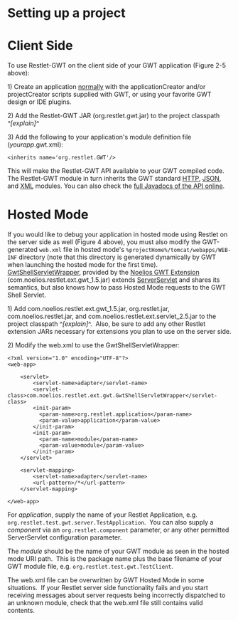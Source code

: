 Setting up a project
====================

Client Side
===========

To use Restlet-GWT on the client side of your GWT application (Figure
2-5 above):

​1) Create an application
[normally](http://code.google.com/webtoolkit/gettingstarted.html)
with the applicationCreator and/or projectCreator scripts supplied with
GWT, or using your favorite GWT design or IDE plugins.

​2) Add the Restlet-GWT JAR (org.restlet.gwt.jar) to the project
classpath *^[explain]^*

​3) Add the following to your application's module definition file
(*yourapp*.gwt.xml):

    <inherits name='org.restlet.GWT'/>

This will make the Restlet-GWT API available to your GWT compiled code. 
The Restlet-GWT module in turn inherits the GWT standard
[HTTP](http://google-web-toolkit.googlecode.com/svn/javadoc/1.4/com/google/gwt/http/client/package-summary.html),
[JSON](http://google-web-toolkit.googlecode.com/svn/javadoc/1.4/com/google/gwt/json/client/package-summary.html),
and
[XML](http://google-web-toolkit.googlecode.com/svn/javadoc/1.4/com/google/gwt/xml/client/package-summary.html)
modules. You can also check the [full Javadocs of the API
online](http://restlet.org/learn/javadocs/snapshot/gwt/).

Hosted Mode
===========

If you would like to debug your application in hosted mode using Restlet
on the server side as well (Figure 4 above), you must also modify the
GWT-generated `web.xml` file in hosted mode's
`%projectHome%/tomcat/webapps/WEB-INF` directory (note that this
directory is generated dynamically by GWT when launching the hosted mode
for the first time). 
[GwtShellServletWrapper](http://restlet.org/learn/javadocs/snapshot/ext/com/noelios/restlet/ext/gwt/GwtShellServletWrapper.html),
provided by the [Noelios GWT
Extension](http://restlet.org/learn/javadocs/snapshot/ext/com/noelios/restlet/ext/gwt/package-summary.html)
(com.noelios.restlet.ext.gwt\_1.5.jar) extends
[ServerServlet](http://restlet.org/learn/javadocs/snapshot/ext/com/noelios/restlet/ext/servlet/ServerServlet.html)
and shares its semantics, but also knows how to pass Hosted Mode
requests to the GWT Shell Servlet.

​1) Add com.noelios.restlet.ext.gwt\_1.5.jar, org.restlet.jar,
com.noelios.restlet.jar, and com.noelios.restlet.ext.servlet\_2.5.jar to
the project classpath ^*[explain]*^.  Also, be sure to add any other
Restlet extension JARs necessary for extensions you plan to use on the
server side.

​2) Modify the web.xml to use the GwtShellServletWrapper:

    <?xml version="1.0" encoding="UTF-8"?>
    <web-app>

        <servlet>
            <servlet-name>adapter</servlet-name>
            <servlet-class>com.noelios.restlet.ext.gwt.GwtShellServletWrapper</servlet-class>
            <init-param>
              <param-name>org.restlet.application</param-name>
              <param-value>application</param-value>
            </init-param>
            <init-param>
              <param-name>module</param-name>
              <param-value>module</param-value>
            </init-param>
        </servlet>
        
        <servlet-mapping>
            <servlet-name>adapter</servlet-name>
            <url-pattern>/*</url-pattern>
        </servlet-mapping>

    </web-app>

For *application*, supply the name of your Restlet Application, e.g.
`org.restlet.test.gwt.server.TestApplication`.  You can also supply a
*component* via an `org.restlet.component` parameter, or any other
permitted ServerServlet configuration parameter.

The *module* should be the name of your GWT module as seen in the hosted
mode URI path.  This is the package name plus the base filename of your
GWT module file, e.g. `org.restlet.test.gwt.TestClient`.

The web.xml file can be overwritten by GWT Hosted Mode in some
situations.  If your Restlet server side functionality fails and you
start receiving messages about server requests being incorrectly
dispatched to an unknown module, check that the web.xml file still
contains valid contents.

